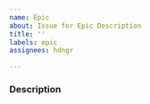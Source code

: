 ```yaml
---
name: Epic
about: Issue for Epic Description
title: ''
labels: epic
assignees: hdngr

---
```


### Description
